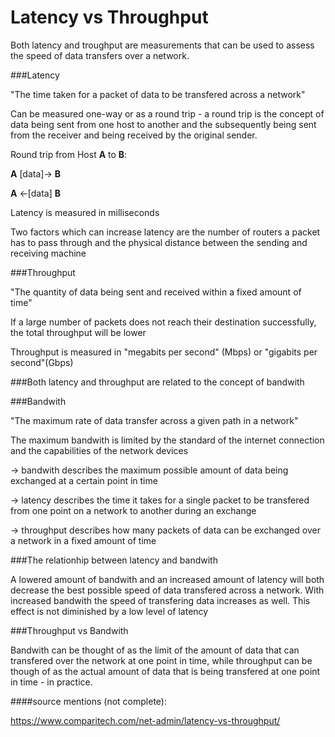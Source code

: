 # Latency vs Throughput 

Both latency and troughput are measurements that can be used to assess the speed of data transfers over a network. 


###Latency

"The time taken for a packet of data to be transfered across a network" 

Can be measured one-way or as a round trip - a round trip is the concept of data being sent from one host to another
and the subsequently being sent from the receiver and being received by the original sender.

Round trip from Host **A** to **B**:

**A**  [data]-> **B**

**A**  <-[data] **B**

Latency is measured in milliseconds

Two factors which can increase latency are the number of routers a packet has to pass through and 
the physical distance between the sending and receiving machine 



###Throughput

"The quantity of data being sent and received within a fixed amount of time"

If a large number of packets does not reach their destination successfully,
the total throughput will be lower 

Throughput is measured in "megabits per second" (Mbps) or "gigabits per second"(Gbps)  



###Both latency and throughput are related to the concept of bandwith


###Bandwith

"The maximum rate of data transfer across a given path in a network"

The maximum bandwith is limited by the standard of the internet connection and the capabilities of the network devices



-> bandwith describes the maximum possible amount of data being exchanged at a certain point in time 

-> latency describes the time it takes for a single packet to be transfered from one point on a network to another during an exchange 

-> throughput describes how many packets of data can be exchanged over a network in a fixed amount of time


###The relationhip between latency and bandwith

A lowered amount of bandwith and an increased amount of latency will both decrease the
best possible speed of data transfered across a network. With increased bandwith the 
speed of transfering data increases as well. This effect is not diminished by a 
low level of latency


###Throughput vs Bandwith

Bandwith can be thought of as the limit of the amount of data that can transfered over the network
at one point in time, while throughput can be though of as the actual amount of data that is being 
transfered at one point in time - in practice.



####source mentions (not complete):

https://www.comparitech.com/net-admin/latency-vs-throughput/
